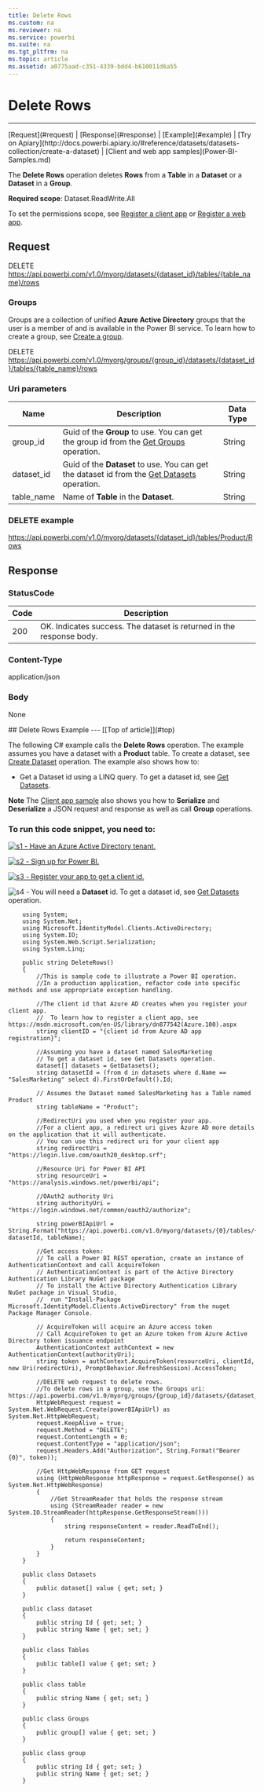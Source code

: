 ```yaml
---
title: Delete Rows
ms.custom: na
ms.reviewer: na
ms.service: powerbi
ms.suite: na
ms.tgt_pltfrm: na
ms.topic: article
ms.assetid: a0775aad-c351-4339-bdd4-b610011d6a55
---
```

# Delete Rows
---
<a name="top"/>
[Request](#request) | [Response](#response) | [Example](#example)  | [Try on Apiary](http://docs.powerbi.apiary.io/#reference/datasets/datasets-collection/create-a-dataset) | [Client and web app samples](Power-BI-Samples.md)

The **Delete Rows** operation deletes **Rows** from a **Table** in a **Dataset** or a **Dataset** in a **Group**.

**Required scope**: Dataset.ReadWrite.All

To set the permissions scope, see [Register a client app]( https://powerbi.microsoft.com/en-us/documentation/powerbi-developer-register-a-client-app) or [Register a web app]( https://powerbi.microsoft.com/en-us/documentation/powerbi-developer-register-a-web-app).
<a name="request"/>
## Request
DELETE https://api.powerbi.com/v1.0/myorg/datasets/{dataset_id}/tables/{table_name}/rows

### Groups

Groups are a collection of unified **Azure Active Directory** groups that the user is a member of and is available in the Power BI service. To learn how to create a group, see [Create a group](https://support.powerbi.com/knowledgebase/articles/654250).

DELETE https://api.powerbi.com/v1.0/myorg/groups/{group_id}/datasets/{dataset_id}/tables/{table_name}/rows

### Uri parameters

|Name|Description|Data Type|
|-|-|-|
|group_id|Guid of the **Group** to use. You can get the group id from the [Get Groups](Get-Groups.md) operation.|String|
|dataset_id|Guid of the **Dataset** to use. You can get the dataset id from the [Get Datasets](Get-Datasets.md) operation.|String|
|table_name|Name of **Table** in the **Dataset**.|String|

### DELETE example
https://api.powerbi.com/v1.0/myorg/datasets/{dataset_id}/tables/Product/Rows
<a name="response"/>
## Response
### StatusCode

|**Code**|**Description**
|---|---
|200|OK. Indicates success. The dataset is returned in the response body.

### Content-Type
application/json 

### Body
None

<a name="example"/>
## Delete Rows Example
---
[[Top of article]](#top)

The following C# example calls the **Delete Rows** operation. The example assumes you have a dataset with a **Product** table. To create a dataset, see [Create Dataset](Create-Dataset.md) operation. The example also shows how to:

- Get a Dataset id using a LINQ query. To get a dataset id, see [Get Datasets](Get-Datasets.md).

**Note** The [Client app sample](Power-BI-client-app-sample.md) also shows you how to **Serialize** and **Deserialize** a JSON request and response as well as call **Group** operations.

### To run this code snippet, you need to:

[![s1](../Image/Samples-1.png) - Have an Azure Active Directory tenant.](https://powerbi.microsoft.com/en-us/documentation/powerbi-developer-create-an-azure-active-directory-tenant/)

[![s2](../Image/Samples-2.png) - Sign up for Power BI.](https://powerbi.microsoft.com)

[![s3](../Image/Samples-3.png) - Register your app to get a client id.](https://powerbi.microsoft.com/en-us/documentation/powerbi-developer-register-a-client-app/)

![s4](../Image/Samples-4.png) - You will need a **Dataset** id. To get a dataset id, see [Get Datasets](Get-Datasets.md) operation. 

        using System;
        using System.Net;
        using Microsoft.IdentityModel.Clients.ActiveDirectory;
        using System.IO;
        using System.Web.Script.Serialization;
        using System.Linq;
            
        public string DeleteRows()
        {
            //This is sample code to illustrate a Power BI operation. 
            //In a production application, refactor code into specific methods and use appropriate exception handling.

            //The client id that Azure AD creates when you register your client app.
            //  To learn how to register a client app, see https://msdn.microsoft.com/en-US/library/dn877542(Azure.100).aspx  
            string clientID = "{client id from Azure AD app registration}";

            //Assuming you have a dataset named SalesMarketing
            // To get a dataset id, see Get Datasets operation.           
            dataset[] datasets = GetDatasets();
            string datasetId = (from d in datasets where d.Name == "SalesMarketing" select d).FirstOrDefault().Id;

            // Assumes the Dataset named SalesMarketing has a Table named Product
            string tableName = "Product";

            //RedirectUri you used when you register your app.
            //For a client app, a redirect uri gives Azure AD more details on the application that it will authenticate.
            // You can use this redirect uri for your client app
            string redirectUri = "https://login.live.com/oauth20_desktop.srf";

            //Resource Uri for Power BI API
            string resourceUri = "https://analysis.windows.net/powerbi/api";

            //OAuth2 authority Uri
            string authorityUri = "https://login.windows.net/common/oauth2/authorize";

            string powerBIApiUrl = String.Format("https://api.powerbi.com/v1.0/myorg/datasets/{0}/tables/{1}/Rows", datasetId, tableName);

            //Get access token: 
            // To call a Power BI REST operation, create an instance of AuthenticationContext and call AcquireToken
            // AuthenticationContext is part of the Active Directory Authentication Library NuGet package
            // To install the Active Directory Authentication Library NuGet package in Visual Studio, 
            //  run "Install-Package Microsoft.IdentityModel.Clients.ActiveDirectory" from the nuget Package Manager Console.

            // AcquireToken will acquire an Azure access token
            // Call AcquireToken to get an Azure token from Azure Active Directory token issuance endpoint
            AuthenticationContext authContext = new AuthenticationContext(authorityUri);
            string token = authContext.AcquireToken(resourceUri, clientId, new Uri(redirectUri), PromptBehavior.RefreshSession).AccessToken;

            //DELETE web request to delete rows.
            //To delete rows in a group, use the Groups uri: https://api.powerbi.com/v1.0/myorg/groups/{group_id}/datasets/{dataset_id}/tables/{table_name}/rows
            HttpWebRequest request = System.Net.WebRequest.Create(powerBIApiUrl) as System.Net.HttpWebRequest;
            request.KeepAlive = true;
            request.Method = "DELETE";
            request.ContentLength = 0;
            request.ContentType = "application/json";
            request.Headers.Add("Authorization", String.Format("Bearer {0}", token));

            //Get HttpWebResponse from GET request
            using (HttpWebResponse httpResponse = request.GetResponse() as System.Net.HttpWebResponse)
            {
                //Get StreamReader that holds the response stream
                using (StreamReader reader = new System.IO.StreamReader(httpResponse.GetResponseStream()))
                {
                    string responseContent = reader.ReadToEnd();

                    return responseContent;
                }
            }
        }
        
        public class Datasets
        {
            public dataset[] value { get; set; }
        }

        public class dataset
        {
            public string Id { get; set; }
            public string Name { get; set; }
        }

        public class Tables
        {
            public table[] value { get; set; }
        }

        public class table
        {
            public string Name { get; set; }
        }

        public class Groups
        {
            public group[] value { get; set; }
        }

        public class group
        {
            public string Id { get; set; }
            public string Name { get; set; }
        }             
